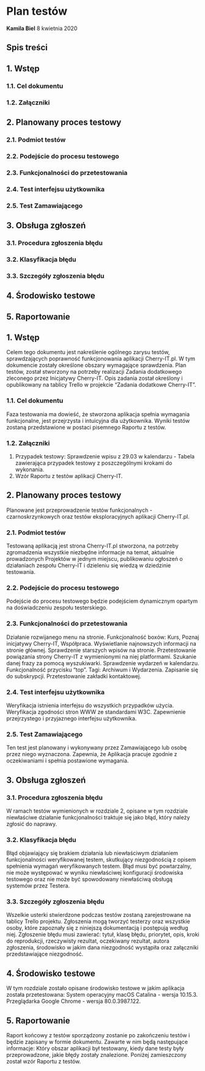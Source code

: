 # Plan testów
 
**Kamila Biel**
8 kwietnia 2020
 
## Spis treści

## 1. Wstęp
### 1.1. Cel dokumentu
### 1.2. Załączniki
## 2. Planowany proces testowy
### 2.1. Podmiot testów
### 2.2. Podejście do procesu testowego
### 2.3. Funkcjonalności do przetestowania
### 2.4. Test interfejsu użytkownika
### 2.5. Test Zamawiającego
## 3. Obsługa zgłoszeń
### 3.1. Procedura zgłoszenia błędu
### 3.2. Klasyfikacja błędu
### 3.3. Szczegóły zgłoszenia błędu
## 4. Środowisko testowe
## 5. Raportowanie


## 1.	Wstęp
Celem tego dokumentu jest nakreślenie ogólnego zarysu testów, sprawdzających poprawność funkcjonowania aplikacji Cherry-IT.pl. W tym dokumencie zostały określone obszary wymagające sprawdzenia. Plan testów, został stworzony na potrzeby realizacji Zadania dodatkowego zleconego przez Inicjatywy Cherry-IT. Opis zadania został określony i opublikowany na tablicy Trello w projekcie “Zadania dodatkowe Cherry-IT”.
### 1.1.	Cel dokumentu
Faza testowania ma dowieść, że stworzona aplikacja spełnia wymagania funkcjonalne, jest przejrzysta i intuicyjna dla użytkownika. Wyniki testów zostaną przedstawione w postaci pisemnego Raportu z testów.
 ### 1.2.	Załączniki 
1. Przypadek testowy: Sprawdzenie wpisu z 29.03 w kalendarzu - Tabela zawierająca przypadek testowy z poszczególnymi krokami do wykonania.
2. Wzór Raportu z testów aplikacji Cherry-IT.
 
## 2.	Planowany proces testowy
Planowane jest przeprowadzenie testów funkcjonalnych - czarnoskrzynkowych oraz testów eksploracyjnych aplikacji Cherry-IT.pl.
### 2.1.	Podmiot testów 
Testowaną aplikacją jest strona Cherry-IT.pl stworzona, na potrzeby zgromadzenia wszystkie niezbędne informacje na temat, aktualnie prowadzonych Projektów w jednym miejscu, publikowaniu ogłoszeń o działaniach zespołu Cherry-IT i dzieleniu się wiedzą w dziedzinie testowania. 
### 2.2.	Podejście do procesu testowego
Podejście do procesu testowego będzie podejściem  dynamicznym opartym na doświadczeniu zespołu testerskiego.
### 2.3.	Funkcjonalności do przetestowania
Działanie rozwijanego menu na stronie.
Funkcjonalność boxów: Kurs, Poznaj inicjatywy Cherry-IT, Współpraca.
Wyświetlanie najnowszych informacji na stronie głównej.
Sprawdzenie starszych wpisów na stronie.
Przetestowanie powiązania strony Cherry-IT z wymienionymi na niej platformami.
Szukanie danej frazy za pomocą wyszukiwarki.
Sprawdzenie wydarzeń w kalendarzu.
Funkcjonalność przycisku “top”.
Tagi: Archiwum i Wydarzenia.
Zapisanie się do subskrypcji.
Przetestowanie zakładki kontaktowej.
### 2.4.	Test interfejsu użytkownika
Weryfikacja istnienia interfejsu do wszystkich przypadków użycia.
Weryfikacja zgodności stron WWW ze standardami W3C.
Zapewnienie przejrzystego i przyjaznego interfejsu użytkownika. 
### 2.5.	Test Zamawiającego
Ten test jest planowany i wykonywany przez Zamawiającego lub osobę przez niego wyznaczona. Zapewnia, że Aplikacja pracuje zgodnie z oczekiwaniami i spełnia postawione wymagania.
 
## 3. Obsługa zgłoszeń
### 3.1.	Procedura zgłoszenia błędu
W ramach testów wymienionych w rozdziale 2, opisane w tym rozdziale niewłaściwe działanie funkcjonalności traktuje się jako błąd, który należy zgłosić do naprawy. 
### 3.2.	Klasyfikacja błędu
Błąd objawiający się brakiem działania lub niewłaściwym działaniem funkcjonalności weryfikowanej testem, skutkujący niezgodnością z opisem spełnienia wymagań weryfikowanych testem. Błąd musi być powtarzalny, nie może występować w wyniku niewłaściwej konfiguracji środowiska testowego oraz nie może być spowodowany niewłaściwą obsługą systemów przez Testera.
### 3.3. Szczegóły zgłoszenia błędu
Wszelkie usterki stwierdzone podczas testów zostaną zarejestrowane na tablicy Trello projektu.
Zgłoszenia mogą tworzyć testerzy oraz wszystkie osoby, które zapoznały się z niniejszą dokumentacją i postępują według niej.
Zgłoszenie błędu musi zawierać: tytuł, klasę błędu, priorytet, opis, kroki do reprodukcji, rzeczywisty rezultat, oczekiwany rezultat, autora zgłoszenia, środowisko w jakim dana niezgodność wystąpiła oraz załączniki przedstawiające niezgodność.
 
## 4.	Środowisko testowe
W tym rozdziale zostało opisane środowisko testowe w jakim aplikacja została przetestowana:
System operacyjny macOS Catalina - wersja 10.15.3.
Przeglądarka Google Chrome - wersja 80.0.3987.122.
 
## 5.	Raportowanie
Raport końcowy z testów sporządzony zostanie po zakończeniu testów i będzie zapisany w formie dokumentu. Zawarte w nim będą następujące informacje: Który obszar aplikacji był testowany, kiedy dane testy były przeprowadzone, jakie błędy zostały znalezione. Poniżej zamieszczony został wzór Raportu z testów.
